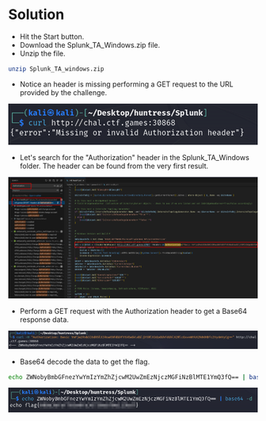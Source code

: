 # Solution
- Hit the Start button.
- Download the Splunk_TA_Windows.zip file.
- Unzip the file.
```bash
unzip Splunk_TA_windows.zip 
```
- Notice an header is missing performing a GET request to the URL provided by the challenge.

![Alt text](image.png)

- Let's search for the "Authorization" header in the Splunk_TA_Windows folder. The header can be found from the very first result.

![Alt text](image-1.png)

- Perform a GET request with the Authorization header to get a Base64 response data.

![Alt text](image-2.png)

- Base64 decode the data to get the flag.
```bash
echo ZWNobyBmbGFnezYwYmIzYmZhZjcwM2UwZmEzNjczMGFiNzBlMTE1YmQ3fQ== | base64 -d
```

![Alt text](image-3.png)

